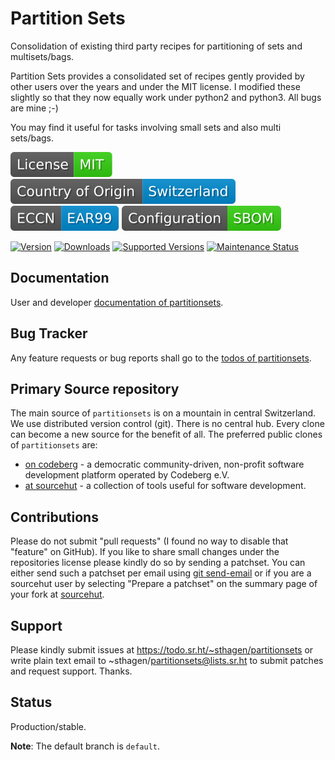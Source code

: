 # Partition Sets

Consolidation of existing third party recipes for partitioning of sets and multisets/bags.

Partition Sets provides a consolidated set of recipes gently provided by other
users over the years and under the MIT license. I modified these slightly so
that they now equally work under python2 and python3. All bugs are mine ;-)

You may find it useful for tasks involving small sets and also multi sets/bags.

[![License](docs/badges/license-spdx-mit.svg)](https://git.sr.ht/~sthagen/partitionsets/tree/default/item/LICENSE)
[![Country of Origin](docs/badges/country-of-origin-name-switzerland-neutral.svg)](https://git.sr.ht/~sthagen/partitionsets/tree/default/item/COUNTRY-OF-ORIGIN)
[![Export Classification Control Number (ECCN)](docs/badges/export-control-classification-number_eccn-ear99-neutral.svg)](https://git.sr.ht/~sthagen/partitionsets/tree/default/item/EXPORT-CONTROL-CLASSIFICATION-NUMBER)
[![Configuration](docs/badges/configuration-sbom.svg)](https://git.sr.ht/~sthagen/partitionsets/tree/default/item/docs/third-party/README.md)

[![Version](https://img.shields.io/pypi/v/partitionsets.svg?style=flat)](https://pypi.python.org/pypi/partitionsets/)
[![Downloads](https://static.pepy.tech/badge/partitionsets/month)](https://pepy.tech/project/partitionsets)
[![Supported Versions](https://img.shields.io/pypi/pyversions/partitionsets.svg?style=flat)](https://pypi.python.org/pypi/partitionsets/)
[![Maintenance Status](docs/badges/downloads-per-month.svg)](https://git.sr.ht/~sthagen/partitionsets/log)

## Documentation

User and developer [documentation of partitionsets](https://codes.dilettant.life/docs/partitionsets).

## Bug Tracker

Any feature requests or bug reports shall go to the [todos of partitionsets](https://todo.sr.ht/~sthagen/partitionsets).

## Primary Source repository

The main source of `partitionsets` is on a mountain in central Switzerland.
We use distributed version control (git).
There is no central hub.
Every clone can become a new source for the benefit of all.
The preferred public clones of `partitionsets` are:

* [on codeberg](https://codeberg.org/sthagen/partitionsets) - a democratic community-driven, non-profit software development platform operated by Codeberg e.V.
* [at sourcehut](https://git.sr.ht/~sthagen/partitionsets) - a collection of tools useful for software development.

## Contributions

Please do not submit "pull requests" (I found no way to disable that "feature" on GitHub).
If you like to share small changes under the repositories license please kindly do so by sending a patchset.
You can either send such a patchset per email using [git send-email](https://git-send-email.io) or 
if you are a sourcehut user by selecting "Prepare a patchset" on the summary page of your fork at [sourcehut](https://git.sr.ht/).

## Support

Please kindly submit issues at https://todo.sr.ht/~sthagen/partitionsets or write plain text email to ~sthagen/partitionsets@lists.sr.ht to submit patches and request support. Thanks.

## Status

Production/stable.

**Note**: The default branch is `default`.
